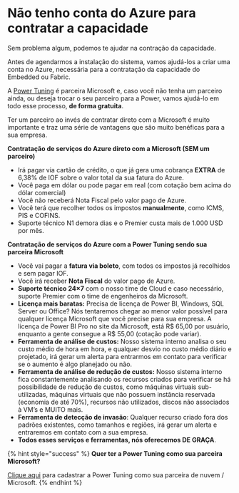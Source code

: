 # Não tenho conta do Azure para contratar a capacidade

Sem problema algum, podemos te ajudar na contração da capacidade.

Antes de agendarmos a instalação do sistema, vamos ajudá-los a criar uma conta no Azure, necessária para a contratação da capacidade do Embedded ou Fabric.

A [Power Tuning](https://powertuning.com.br/) é parceira Microsoft e, caso você não tenha um parceiro ainda, ou deseja trocar o seu parceiro para a Power, vamos ajudá-lo em todo esse processo, **de forma gratuita**.

Ter um parceiro ao invés de contratar direto com a Microsoft é muito importante e traz uma série de vantagens que são muito benéficas para a sua empresa.

**Contratação de serviços do Azure direto com a Microsoft (SEM um parceiro)**

* Irá pagar via cartão de crédito, o que já gera uma cobrança **EXTRA** de 6,38% de IOF sobre o valor total da sua fatura do Azure.
* Você paga em dólar ou pode pagar em real (com cotação bem acima do dólar comercial)
* Você não receberá Nota Fiscal pelo valor pago de Azure.
* Você terá que recolher todos os impostos **manualmente**, como ICMS, PIS e COFINS.
* Suporte técnico N1 demora dias e o Premier custa mais de 1.000 USD por mês.

**Contratação de serviços do Azure com a Power Tuning sendo sua parceira Microsoft**

* Você vai pagar a **fatura via boleto**, com todos os impostos já recolhidos e sem pagar IOF.
* Você irá receber **Nota Fiscal** do valor pago de Azure.
* **Suporte técnico 24×7** com o nosso time de Cloud e caso necessário, suporte Premier com o time de engenheiros da Microsoft.
* **Licença mais baratas:** Precisa de licença de Power BI, Windows, SQL Server ou Office? Nós tentaremos chegar ao menor valor possível para qualquer licença Microsoft que você precise para sua empresa. A licença de Power BI Pro no site da Microsoft, está R$ 65,00 por usuário, enquanto a gente consegue a R$ 55,00 (cotação pode variar).
* **Ferramenta de análise de custos:** Nosso sistema interno analisa o seu custo médio de hora em hora, e qualquer desvio no custo médio diário e projetado, irá gerar um alerta para entrarmos em contato para verificar se o aumento é algo planejado ou não.
* **Ferramenta de análise de redução de custos:** Nosso sistema interno fica constantemente analisando os recursos criados para verificar se há possibilidade de redução de custos, como máquinas virtuais sub-utilizadas, máquinas virtuais que não possuem instância reservada (economia de até 70%), recursos não utilizados, discos não associados à VM’s e MUITO mais.
* **Ferramenta de detecção de invasão**: Qualquer recurso criado fora dos padrões existentes, como tamanhos e regiões, irá gerar um alerta e entraremos em contato com a sua empresa.
* **Todos esses serviços e ferramentas, nós oferecemos DE GRAÇA**.

{% hint style="success" %}
**Quer ter a Power Tuning como sua parceira Microsoft?**

[Clique aqui](https://powertuning.com.br/parceria-azure) para cadastrar a Power Tuning como sua parceira de nuvem / Microsoft.
{% endhint %}
